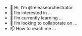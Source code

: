 - 👋 Hi, I’m @releaseorchestrator
- 👀 I’m interested in ...
- 🌱 I’m currently learning ...
- 💞️ I’m looking to collaborate on ...
- 📫 How to reach me ...

<!---
releaseorchestrator/releaseorchestrator is a ✨ special ✨ repository because its `README.md` (this file) appears on your GitHub profile.
You can click the Preview link to take a look at your changes.
--->
